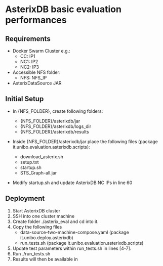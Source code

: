 # AsterixDB basic evaluation performances

## Requirements

- Docker Swarm Cluster e.g.:
  - CC: IP1
  - NC1: IP2
  - NC2: IP3
- Accessible NFS folder:
  - NFS: NFS_IP
- AsterixDataSource JAR

## Initial Setup

- In {NFS_FOLDER}, create following folders:
  - {NFS_FOLDER}/asterixdb/jar
  - {NFS_FOLDER}/asterixdb/logs_dir
  - {NFS_FOLDER}/asterixdb/results

- Inside {NFS_FOLDER}/asterixdb/jar place the following files (package it.unibo.evaluation.asterixdb.scripts):
  - download_asterix.sh
  - setup.txt
  - startup.sh
  - STS_Graph-all.jar

- Modify startup.sh and update AsterixDB NC IPs in line 60

## Deployment

1. Start AsterixDB cluster
2. SSH into one cluster machine
3. Create folder ./asterix_eval and cd into it.
4. Copy the following files
    - data-source-two-machine-compose.yaml (package it.unibo.deploy.asterixdb)
    - run_tests.sh (package it.unibo.evaluation.asterixdb.scripts)
5. Update test parameters within run_tests.sh in lines [4-7].
6. Run ./run_tests.sh
7. Results will then be available in
